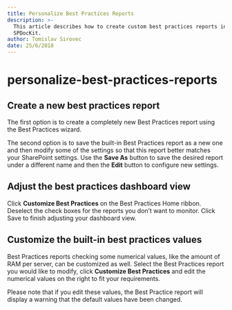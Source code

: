 ```yaml
---
title: Personalize Best Practices Reports
description: >-
  This article describes how to create custom best practices reports in
  SPDocKit.
author: Tomislav Sirovec
date: 25/6/2018
---
```


# personalize-best-practices-reports

## Create a new best practices report

The first option is to create a completely new Best Practices report using the Best Practices wizard.

The second option is to save the built-in Best Practices report as a new one and then modify some of the settings so that this report better matches your SharePoint settings. Use the **Save As** button to save the desired report under a different name and then the **Edit** button to configure new settings.

## Adjust the best practices dashboard view

Click **Customize Best Practices** on the Best Practices Home ribbon. Deselect the check boxes for the reports you don’t want to monitor. Click Save to finish adjusting your dashboard view.

## Customize the built-in best practices values

Best Practices reports checking some numerical values, like the amount of RAM per server, can be customized as well. Select the Best Practices report you would like to modify, click **Customize Best Practices** and edit the numerical values on the right to fit your requirements.

Please note that if you edit these values, the Best Practice report will display a warning that the default values have been changed.

